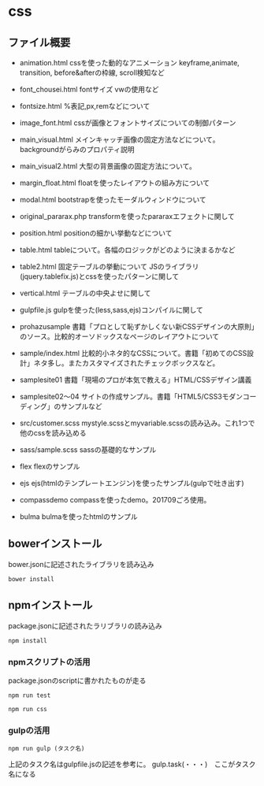# css

## ファイル概要
- animation.html cssを使った動的なアニメーション keyframe,animate, transition, before&afterの枠線, scroll検知など

- font_chousei.html fontサイズ vwの使用など

- fontsize.html %表記,px,remなどについて

- image_font.html cssが画像とフォントサイズについての制御パターン

- main_visual.html メインキャッチ画像の固定方法などについて。backgroundがらみのプロパティ説明

- main_visual2.html 大型の背景画像の固定方法について。

- margin_float.html floatを使ったレイアウトの組み方について

- modal.html bootstrapを使ったモーダルウィンドウについて

- original_pararax.php transformを使ったpararaxエフェクトに関して

- position.html positionの細かい挙動などについて

- table.html tableについて。各幅のロジックがどのように決まるかなど

- table2.html 固定テーブルの挙動について JSのライブラリ(jquery.tablefix.js)とcssを使ったパターンに関して

- vertical.html テーブルの中央よせに関して

- gulpfile.js gulpを使った(less,sass,ejs)コンパイルに関して

- prohazusample 書籍「プロとして恥ずかしくない新CSSデザインの大原則」のソース。比較的オーソドックスなページのレイアウトについて

- sample/index.html 比較的小ネタ的なCSSについて。書籍「初めてのCSS設計」ネタ多し。またカスタマイズされたチェックボックスなど。

- samplesite01 書籍「現場のプロが本気で教える」HTML/CSSデザイン講義

- samplesite02〜04 サイトの作成サンプル。書籍「HTML5/CSS3モダンコーディング」のサンプルなど

- src/customer.scss mystyle.scssとmyvariable.scssの読み込み。これ1つで他のcssを読み込める

- sass/sample.scss sassの基礎的なサンプル

- flex flexのサンプル

- ejs ejs(htmlのテンプレートエンジン)を使ったサンプル(gulpで吐き出す)

- compassdemo compassを使ったdemo。201709ごろ使用。

- bulma bulmaを使ったhtmlのサンプル

## bowerインストール

bower.jsonに記述されたライブラリを読み込み

```
bower install
```

## npmインストール

package.jsonに記述されたラリブラリの読み込み

```
npm install
```
### npmスクリプトの活用

package.jsonのscriptに書かれたものが走る
```
npm run test

npm run css
```


### gulpの活用

```
npm run gulp (タスク名)
```

上記のタスク名はgulpfile.jsの記述を参考に。
gulp.task(・・・)　ここがタスク名になる
